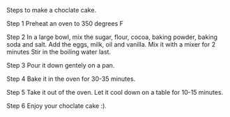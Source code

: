 Steps to make a choclate cake.

Step 1
Preheat an oven to 350 degrees F

Step 2
In a large bowl, mix the sugar, flour, cocoa, baking powder, baking soda and salt. Add the eggs, milk, oil and vanilla. Mix it with a mixer for 2 minutes Stir in the boiling water last.

Step 3
Pour it down gentely on a pan.

Step 4
Bake it in the oven for 30-35 minutes.

Step 5
Take it out of the oven. Let it cool down on a table for 10-15 minutes.

Step 6
Enjoy your choclate cake :).